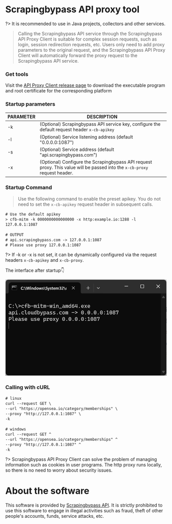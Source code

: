 # Scrapingbypass API proxy tool

?> It is recommended to use in Java projects, collectors and other services.
> Calling the Scrapingbypass API service through the Scrapingbypass API Proxy Client is suitable for complex session requests, such as login, session redirection requests, etc. Users only need to add proxy parameters to the original request, and the Scrapingbypass API Proxy Client will automatically forward the proxy request to the Scrapingbypass API service.

### Get tools

Visit the [API Proxy Client release page](https://github.com/cloudbypass/example/releases) to download the executable program and root certificate for the corresponding platform

### Startup parameters

| PARAMETER | DESCRIPTION                                        |
|----|-------------------------------------------|
| -k | (Optional) Scrapingbypass API service key, configure the default request header `x-cb-apikey`      |
| -l | (Optional) Service listening address (default "0.0.0.0:1087")      |
| -s | (Optional) Service address (default "api.scrapingbypass.com") |
| -x | (Optional) Configure the Scrapingbypass API request proxy. This value will be passed into the `x-cb-proxy` request header.    |

### Startup Command

> Use the following command to enable the preset apikey. You do not need to set the `x-cb-apikey` request header in subsequent calls.

```shell
# Use the default apikey
> cfb-mitm -k 0000000000000000 -x http:example.io:1288 -l 127.0.0.1:1087

# OUTPUT
# api.scrapingbypass.com -> 127.0.0.1:1087
# Please use proxy 127.0.0.1:1087
```

?> If -k or -x is not set, it can be dynamically configured via the request headers `x-cb-apikey` and `x-cb-proxy`.

The interface after startup👇

![proxy_tools.png](img%2Fproxy_tools.png)

### Calling with cURL

```shell
# linux
curl --request GET \
--url "https://opensea.io/category/memberships" \
--proxy "http://127.0.0.1:1087" \
-k

# windows
curl --request GET ^
--url "https://opensea.io/category/memberships" ^
--proxy "http://127.0.0.1:1087" ^
-k
```

?> Scrapingbypass API Proxy Client can solve the problem of managing information such as cookies in user programs. The http proxy runs locally, so there is no need to worry about security issues.

# About the software

This software is provided by [Scrapingbypass API](https://scrapingbypass.com/). It is strictly prohibited to use this software to engage in illegal activities such as fraud, theft of other people's accounts, funds, service attacks, etc.
